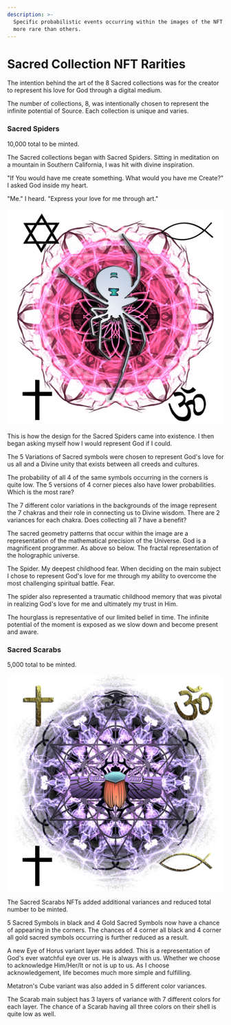 ```yaml
---
description: >-
  Specific probabilistic events occurring within the images of the NFT make some
  more rare than others.
---
```


# Sacred Collection NFT Rarities

The intention behind the art of the 8 Sacred collections was for the creator to represent his love for God through a digital medium.

The number of collections, 8, was intentionally chosen to represent the infinite potential of Source. Each collection is unique and varies.

### Sacred Spiders

10,000 total to be minted.

The Sacred collections began with Sacred Spiders. Sitting in meditation on a mountain in Southern California, I was hit with divine inspiration.

"If You would have me create something. What would you have me Create?" I asked God inside my heart.

"Me." I heard. "Express your love for me through art."

![Sacred Spiders #19](.gitbook/assets/19.png)

This is how the design for the Sacred Spiders came into existence. I then began asking myself how I would represent God if I could.

The 5 Variations of Sacred symbols were chosen to represent God's love for us all and a Divine unity that exists between all creeds and cultures.

The probability of all 4 of the same symbols occurring in the corners is quite low. The 5 versions of 4 corner pieces also have lower probabilities. Which is the most rare?

The 7 different color variations in the backgrounds of the image represent the 7 chakras and their role in connecting us to Divine wisdom. There are 2 variances for each chakra. Does collecting all 7 have a benefit?

The sacred geometry patterns that occur within the image are a representation of the mathematical precision of the Universe. God is a magnificent programmer. As above so below. The fractal representation of the holographic universe.

The Spider. My deepest childhood fear. When deciding on the main subject I chose to represent God's love for me through my ability to overcome the most challenging spiritual battle. Fear.

The spider also represented a traumatic childhood memory that was pivotal in realizing God's love for me and ultimately my trust in Him.

The hourglass is representative of our limited belief in time. The infinite potential of the moment is exposed as we slow down and become present and aware.

### Sacred Scarabs

5,000 total to be minted.

![Sacred Scarabs #68](.gitbook/assets/68.png)

The Sacred Scarabs NFTs added additional variances and reduced total number to be minted.

5 Sacred Symbols in black and 4 Gold Sacred Symbols now have a chance of appearing in the corners. The chances of 4 corner all black and 4 corner all gold sacred symbols occurring is further reduced as a result.

A new Eye of Horus variant layer was added. This is a representation of God's ever watchful eye over us. He is always with us. Whether we choose to acknowledge Him/Her/It or not is up to us. As I choose acknowledgement, life becomes much more simple and fulfilling.

Metatron's Cube variant was also added in 5 different color variances.

The Scarab main subject has 3 layers of variance with 7 different colors for each layer. The chance of a Scarab having all three colors on their shell is quite low as well.
